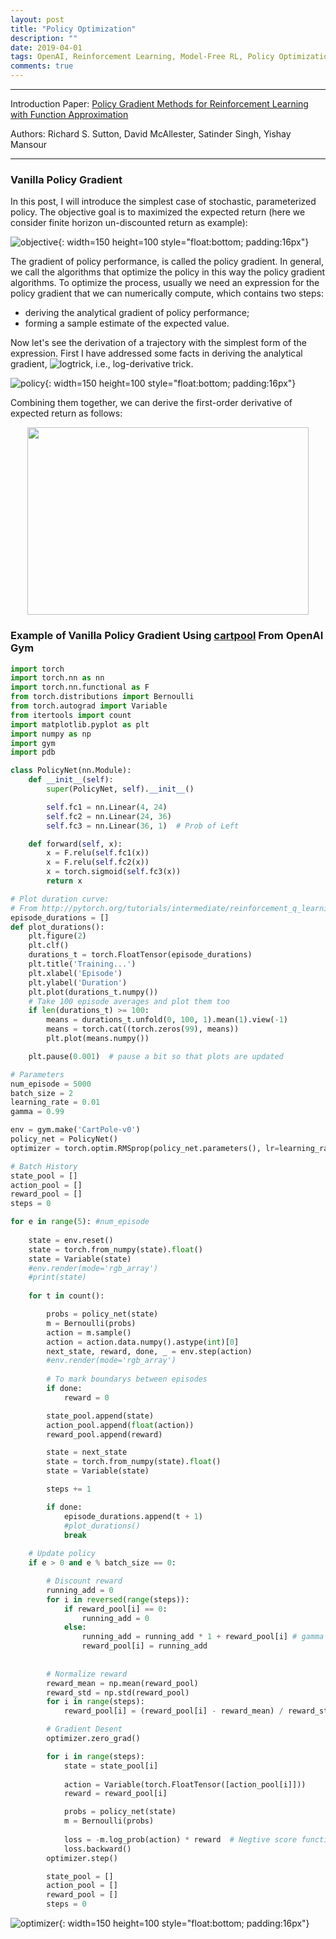 ```yaml
---
layout: post
title: "Policy Optimization"
description: ""
date: 2019-04-01
tags: OpenAI, Reinforcement Learning, Model-Free RL, Policy Optimization, Notebook
comments: true
---
```


---
Introduction Paper: [Policy Gradient Methods for
Reinforcement Learning with Function
Approximation](https://papers.nips.cc/paper/1713-policy-gradient-methods-for-reinforcement-learning-with-function-approximation.pdf)

Authors: Richard S. Sutton, David McAllester, Satinder Singh, Yishay Mansour

___



### Vanilla Policy Gradient

In this post, I will introduce the simplest case of stochastic, parameterized policy. The objective goal is to maximized the expected return (here we consider finite horizon un-discounted return as example):

![objective](https://mengxinji.github.io/Blog/images/policygradient/obj.svg){: width=150 height=100 style="float:bottom; padding:16px"}

The gradient of policy performance, is called the policy gradient. In general, we call the algorithms that optimize the policy in this way the policy gradient algorithms. To optimize the process, usually we need an expression for the policy gradient that we can numerically compute, which contains two steps:

* deriving the analytical gradient of policy performance;
* forming a sample estimate of the expected value.

Now let's see the derivation of a trajectory with the simplest form of the expression. First I have addressed some facts in deriving the analytical gradient, ![logtrick](https://mengxinji.github.io/Blog/images/policygradient/logtrick.svg), i.e., log-derivative trick.  


![policy](https://mengxinji.github.io/Blog/images/policygradient/policy.svg){: width=150 height=100 style="float:bottom; padding:16px"}

Combining them together, we can derive the first-order derivative of expected return as follows:

<p align="center">
  <img width="450" height="300" src="https://mengxinji.github.io/Blog/images/policygradient/gradient.svg">
</p>



### Example of Vanilla Policy Gradient Using [cartpool](https://gym.openai.com/envs/CartPole-v0/) From OpenAI Gym

```python
import torch
import torch.nn as nn
import torch.nn.functional as F
from torch.distributions import Bernoulli
from torch.autograd import Variable
from itertools import count
import matplotlib.pyplot as plt
import numpy as np
import gym
import pdb
```


```python
class PolicyNet(nn.Module):
    def __init__(self):
        super(PolicyNet, self).__init__()

        self.fc1 = nn.Linear(4, 24)
        self.fc2 = nn.Linear(24, 36)
        self.fc3 = nn.Linear(36, 1)  # Prob of Left

    def forward(self, x):
        x = F.relu(self.fc1(x))
        x = F.relu(self.fc2(x))
        x = torch.sigmoid(self.fc3(x))
        return x
```


```python
# Plot duration curve: 
# From http://pytorch.org/tutorials/intermediate/reinforcement_q_learning.html
episode_durations = []
def plot_durations():
    plt.figure(2)
    plt.clf()
    durations_t = torch.FloatTensor(episode_durations)
    plt.title('Training...')
    plt.xlabel('Episode')
    plt.ylabel('Duration')
    plt.plot(durations_t.numpy())
    # Take 100 episode averages and plot them too
    if len(durations_t) >= 100:
        means = durations_t.unfold(0, 100, 1).mean(1).view(-1)
        means = torch.cat((torch.zeros(99), means))
        plt.plot(means.numpy())

    plt.pause(0.001)  # pause a bit so that plots are updated
```


```python
# Parameters
num_episode = 5000
batch_size = 2
learning_rate = 0.01
gamma = 0.99

env = gym.make('CartPole-v0')
policy_net = PolicyNet()
optimizer = torch.optim.RMSprop(policy_net.parameters(), lr=learning_rate)

# Batch History
state_pool = []
action_pool = []
reward_pool = []
steps = 0
```


```python
for e in range(5): #num_episode
    
    state = env.reset()
    state = torch.from_numpy(state).float()
    state = Variable(state)
    #env.render(mode='rgb_array')
    #print(state)
    
    for t in count():

        probs = policy_net(state)
        m = Bernoulli(probs)
        action = m.sample()
        action = action.data.numpy().astype(int)[0]
        next_state, reward, done, _ = env.step(action)
        #env.render(mode='rgb_array')
        
        # To mark boundarys between episodes
        if done:
            reward = 0

        state_pool.append(state)
        action_pool.append(float(action))
        reward_pool.append(reward)

        state = next_state
        state = torch.from_numpy(state).float()
        state = Variable(state)

        steps += 1

        if done:
            episode_durations.append(t + 1)
            #plot_durations()
            break
    
    # Update policy
    if e > 0 and e % batch_size == 0:

        # Discount reward
        running_add = 0
        for i in reversed(range(steps)):
            if reward_pool[i] == 0:
                running_add = 0
            else:
                running_add = running_add * 1 + reward_pool[i] # gamma
                reward_pool[i] = running_add
        
        
        # Normalize reward
        reward_mean = np.mean(reward_pool)
        reward_std = np.std(reward_pool)
        for i in range(steps):
            reward_pool[i] = (reward_pool[i] - reward_mean) / reward_std

        # Gradient Desent
        optimizer.zero_grad()

        for i in range(steps):
            state = state_pool[i]
            
            action = Variable(torch.FloatTensor([action_pool[i]]))
            reward = reward_pool[i]

            probs = policy_net(state)
            m = Bernoulli(probs)
            
            loss = -m.log_prob(action) * reward  # Negtive score function x reward
            loss.backward()
        optimizer.step()

        state_pool = []
        action_pool = []
        reward_pool = []
        steps = 0
```


![optimizer](https://mengxinji.github.io/Blog/images/policygradient/optimize.png){: width=150 height=100 style="float:bottom; padding:16px"}

